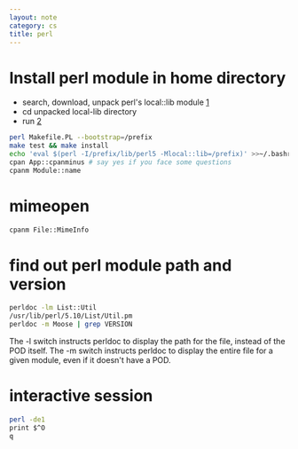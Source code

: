 ```yaml
---
layout: note
category: cs
title: perl
---
```


# Install perl module in home directory

- search, download, unpack perl's local::lib module [1]
- cd unpacked local-lib directory
- run [2]

```sh
perl Makefile.PL --bootstrap=/prefix
make test && make install
echo 'eval $(perl -I/prefix/lib/perl5 -Mlocal::lib=/prefix)' >>~/.bashrc
cpan App::cpanminus # say yes if you face some questions
cpanm Module::name
```

[1]: http://search.cpan.org/dist/local-lib/lib/local/lib.pm#The_bootstrapping_technique
[2]: http://www.cpan.org/modules/INSTALL.html

# mimeopen

```sh
cpanm File::MimeInfo
```

# find out perl module path and version

```sh
perldoc -lm List::Util
/usr/lib/perl/5.10/List/Util.pm
perldoc -m Moose | grep VERSION
```
The -l switch instructs perldoc to display the path for the file, instead of the POD itself. The -m switch instructs perldoc to display the entire file for a given module, even if it doesn't have a POD.

# interactive session

```sh
perl -de1
print $^O
q
```
